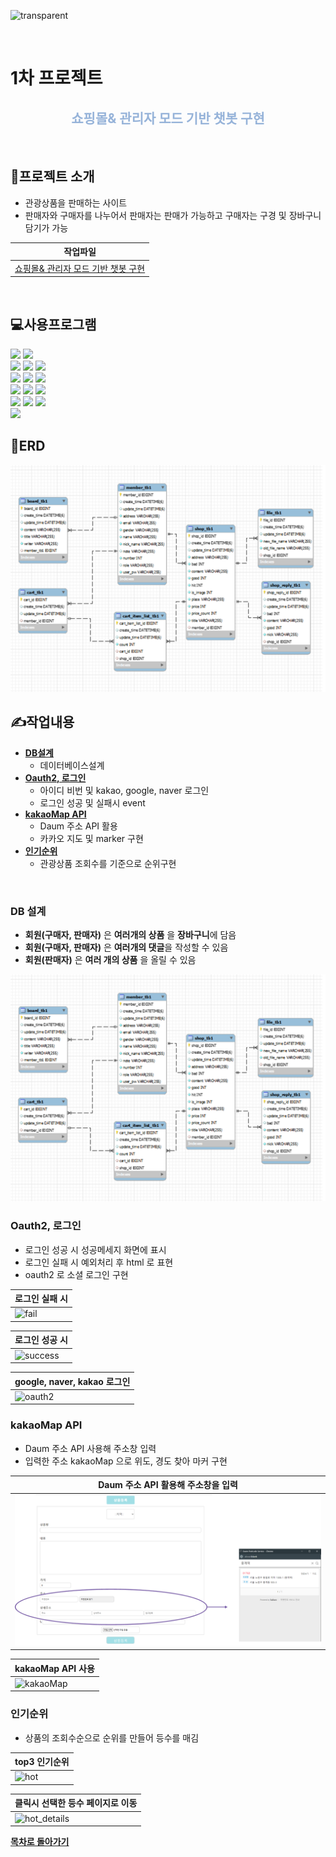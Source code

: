 ![transparent](https://capsule-render.vercel.app/api?type=waving&color=96b3d9&fontColor=fff&text=🌈JMG_projects&height=250&fontSize=70&descAlignY=80&descAlign=70)


<br>


# 1차 프로젝트

<h2 align="center" style="color:#96b3d9"> 쇼핑몰& 관리자 모드 기반 챗봇 구현 </h2>

<br>


## 🛫프로젝트 소개

- 관광상품을 판매하는 사이트
- 판매자와 구매자를 나누어서 판매자는 판매가 가능하고 구매자는 구경 및 장바구니 담기가 가능

| 작업파일                                                                                                                |
|---------------------------------------------------------------------------------------------------------------------|
| [쇼핑몰& 관리자 모드 기반 챗봇 구현](https://github.com/Jmgjava/JMG_projects/tree/master/project1ShoppingMall/team_project_1_dev) |

<br>

## 💻사용프로그램

<span>
<img src="https://img.shields.io/badge/intellij IDEA-000000?style=flat&logo=intellij IDEA&logoColor=white"/> 
<img src="https://img.shields.io/badge/visualstudio-0075c6?style=flat&logo=visualstudio&logoColor=white"/> 
</span>
<br>
<span>
<img src="https://img.shields.io/badge/java-007396?style=flat&logo=java&logoColor=white"/> 
<img src="https://img.shields.io/badge/gradle-02303A?style=flat&logo=gradle&logoColor=white"/>
<img src="https://img.shields.io/badge/mysql-4479A1?style=flat&logo=mysql&logoColor=white"/> 
</span>
<br>
<span>
<img src="https://img.shields.io/badge/springboot-6DB33F?style=flat&logo=springboot&logoColor=white"/>
<img src="https://img.shields.io/badge/springsecurity-6DB33F?style=flat&logo=springsecurity&logoColor=white"/>
<img src="https://img.shields.io/badge/spring data JPA-6DB33F?style=flat&logo=spring data JPA&logoColor=white"/> 
</span>
<br>
<span>
<img src="https://img.shields.io/badge/html5-E34F26?style=flat&logo=html5&logoColor=white"/>
<img src="https://img.shields.io/badge/css3-1572B6?style=flat&logo=css3&logoColor=white"/>
<img src="https://img.shields.io/badge/JavaScript-F7DF1E?style=flat&logo=JavaScript&logoColor=white"/> 
</span>
<br>
<span>
<img src="https://img.shields.io/badge/kakaoMap-FFCD00?style=flat&logo=kakao&logoColor=white"/>
<img src="https://img.shields.io/badge/thymeleaf-005F0F?style=flat&logo=thymeleaf&logoColor=white"/>
<img src="https://img.shields.io/badge/jquery-0769AD?style=flat&logo=jquery&logoColor=white"/> <br>
<img src="https://img.shields.io/badge/AWS-232F3E?style=flat&logo=amazonwebservices&logoColor=white"/>
</span>
<br>

## 📁ERD
![img_3.png](img/img_3.png)

## ✍작업내용

- [**DB설계**](#DB-설계)
    - 데이터베이스설계
- [**Oauth2, 로그인**](#Oauth2-로그인)
    - 아이디 비번 및 kakao, google, naver 로그인
    - 로그인 성공 및 실패시 event
- [**kakaoMap API**](#kakaoMap-API)
    - Daum 주소 API 활용
    - 카카오 지도 및 marker 구현
- [**인기순위**](#인기순위)
    - 관광상품 조회수를 기준으로 순위구현

<br>

### DB 설계

- **회원(구매자, 판매자)** 은 **여러개의 상품** 을 **장바구니**에 담음
- **회원(구매자, 판매자)** 은 **여러개의 댓글**을 작성할 수 있음
- **회원(판매자)** 은 **여러 개의 상품** 을 올릴 수 있음

![img_3.png](/img/img_3.png)

### Oauth2, 로그인

- 로그인 성공 시 성공메세지 화면에 표시
- 로그인 실패 시 예외처리 후 html 로 표현
- oauth2 로 소셜 로그인 구현

| 로그인 실패 시                                                                                               |
|--------------------------------------------------------------------------------------------------------|
| ![fail](https://github.com/Jmgjava/JMG_projects/assets/154856565/b2f9230b-313c-4324-a18f-b8de547aa5f0) |

| 로그인 성공 시                                                                                                  |
|-----------------------------------------------------------------------------------------------------------|
| ![success](https://github.com/Jmgjava/JMG_projects/assets/154856565/0d1b2400-a0e0-4ffa-b1af-7f996b08b4e7) |

| google, naver, kakao 로그인                                                                                 |
|----------------------------------------------------------------------------------------------------------|
| ![oauth2](https://github.com/Jmgjava/JMG_projects/assets/154856565/3ac98663-843b-4957-bbc6-5d3d944125d9) |

### kakaoMap API

- Daum 주소 API 사용해 주소창 입력
- 입력한 주소 kakaoMap 으로 위도, 경도 찾아 마커 구현

| **Daum 주소 API** 활용해 주소창을 입력  |
|------------------------------|
| ![img_5.png](/img/img_5.png) |

| kakaoMap API 사용                                                                                            |
|------------------------------------------------------------------------------------------------------------|
| ![kakaoMap](https://github.com/Jmgjava/JMG_projects/assets/154856565/3d037446-3aa2-4ca9-b7fd-bba3aa3204d5) |

### 인기순위

- 상품의 조회수순으로 순위를 만들어 등수를 매김

| top3 인기순위                                                                                            |
|------------------------------------------------------------------------------------------------------|
| ![hot](https://github.com/Jmgjava/JMG_projects/assets/154856565/b8ea39ae-2461-4e99-9567-f502fa523884) |

| 클릭시 선택한 등수 페이지로 이동                                                                                       |
  |---------------------------------------------------------------------------------------------------------------|
| ![hot_details](https://github.com/Jmgjava/JMG_projects/assets/154856565/95334f28-182a-4953-b5b8-9bbe21a9625b) |

**[목차로 돌아가기](#목차)**